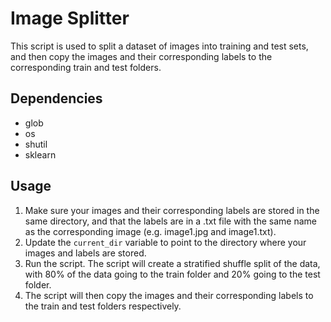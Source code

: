 # Image Splitter
This script is used to split a dataset of images into training and test sets, and then copy the images and their corresponding labels to the corresponding train and test folders.

## Dependencies
* glob
* os
* shutil
* sklearn

## Usage
1. Make sure your images and their corresponding labels are stored in the same directory, and that the labels are in a .txt file with the same name as the corresponding image (e.g. image1.jpg and image1.txt).
2. Update the `current_dir` variable to point to the directory where your images and labels are stored.
3. Run the script. The script will create a stratified shuffle split of the data, with 80% of the data going to the train folder and 20% going to the test folder.
4. The script will then copy the images and their corresponding labels to the train and test folders respectively.

